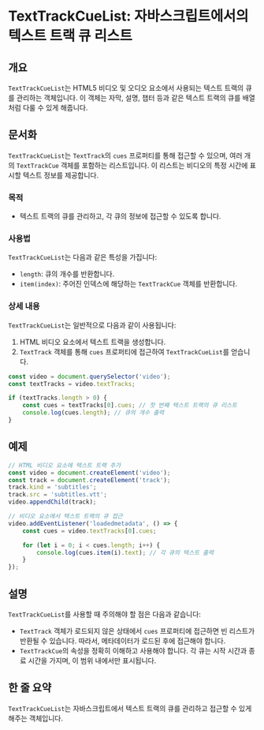 <!--
Meta Description: # TextTrackCueList: 자바스크립트에서의 텍스트 트랙 큐 리스트 ## 개요 `TextTrackCueList`는 HTML5 비디오 및 오디오 요소에서 사용되는 텍스트 트랙의 큐를 관리하는 객체입니다. 이 객체는 자막, 설명, 챕터 등과 같은 텍스트 트랙의 큐...
Meta Keywords: 텍스트, cues, texttrackcuelist, video, 트랙의
-->

# TextTrackCueList: 자바스크립트에서의 텍스트 트랙 큐 리스트

## 개요
`TextTrackCueList`는 HTML5 비디오 및 오디오 요소에서 사용되는 텍스트 트랙의 큐를 관리하는 객체입니다. 이 객체는 자막, 설명, 챕터 등과 같은 텍스트 트랙의 큐를 배열처럼 다룰 수 있게 해줍니다.

## 문서화
`TextTrackCueList`는 `TextTrack`의 `cues` 프로퍼티를 통해 접근할 수 있으며, 여러 개의 `TextTrackCue` 객체를 포함하는 리스트입니다. 이 리스트는 비디오의 특정 시간에 표시할 텍스트 정보를 제공합니다.

### 목적
- 텍스트 트랙의 큐를 관리하고, 각 큐의 정보에 접근할 수 있도록 합니다.
  
### 사용법
`TextTrackCueList`는 다음과 같은 특성을 가집니다:
- `length`: 큐의 개수를 반환합니다.
- `item(index)`: 주어진 인덱스에 해당하는 `TextTrackCue` 객체를 반환합니다.

### 상세 내용
`TextTrackCueList`는 일반적으로 다음과 같이 사용됩니다:
1. HTML 비디오 요소에서 텍스트 트랙을 생성합니다.
2. `TextTrack` 객체를 통해 `cues` 프로퍼티에 접근하여 `TextTrackCueList`를 얻습니다.

```javascript
const video = document.querySelector('video');
const textTracks = video.textTracks;

if (textTracks.length > 0) {
    const cues = textTracks[0].cues; // 첫 번째 텍스트 트랙의 큐 리스트
    console.log(cues.length); // 큐의 개수 출력
}
```

## 예제
```javascript
// HTML 비디오 요소에 텍스트 트랙 추가
const video = document.createElement('video');
const track = document.createElement('track');
track.kind = 'subtitles';
track.src = 'subtitles.vtt';
video.appendChild(track);

// 비디오 요소에서 텍스트 트랙의 큐 접근
video.addEventListener('loadedmetadata', () => {
    const cues = video.textTracks[0].cues;

    for (let i = 0; i < cues.length; i++) {
        console.log(cues.item(i).text); // 각 큐의 텍스트 출력
    }
});
```

## 설명
`TextTrackCueList`를 사용할 때 주의해야 할 점은 다음과 같습니다:
- `TextTrack` 객체가 로드되지 않은 상태에서 `cues` 프로퍼티에 접근하면 빈 리스트가 반환될 수 있습니다. 따라서, 메타데이터가 로드된 후에 접근해야 합니다.
- `TextTrackCue`의 속성을 정확히 이해하고 사용해야 합니다. 각 큐는 시작 시간과 종료 시간을 가지며, 이 범위 내에서만 표시됩니다.

## 한 줄 요약
`TextTrackCueList`는 자바스크립트에서 텍스트 트랙의 큐를 관리하고 접근할 수 있게 해주는 객체입니다.